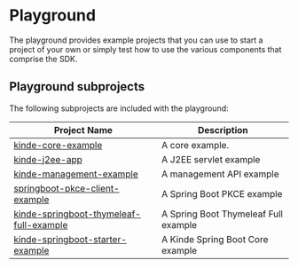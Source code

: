 # Playground

The playground provides example projects that you can use to start a project of your own or simply test how to use the various components that comprise the SDK.

## Playground subprojects

The following subprojects are included with the playground:

| Project Name                                                                                 | Description                          |
|----------------------------------------------------------------------------------------------| ------------------------------------ |
| [kinde-core-example](kinde-core-example/README.md)                                           | A core example.                      |
| [kinde-j2ee-app](kinde-j2ee-app/README.md)                                                   | A J2EE servlet example               |
| [kinde-management-example](kinde-management-example/README.md)                               | A management API example             |
| [springboot-pkce-client-example](springboot-pkce-client-example/README.md)                   | A Spring Boot PKCE example           |
| [kinde-springboot-thymeleaf-full-example](kinde-springboot-thymeleaf-full-example/README.md) | A Spring Boot Thymeleaf Full example |
| [kinde-springboot-starter-example](kinde-springboot-starter-example/README.md)               | A Kinde Spring Boot Core example     |
